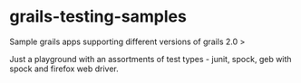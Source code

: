 grails-testing-samples
======================

Sample grails apps supporting different versions of grails 2.0 >

Just a playground with an assortments of test types - junit, spock, geb with spock and firefox web driver.
